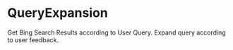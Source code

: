 # QueryExpansion
Get Bing Search Results according to User Query. Expand query according to user feedback.
